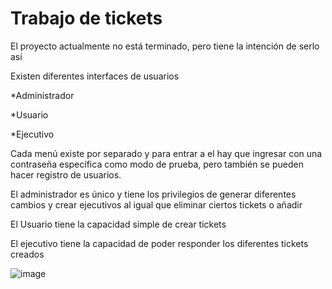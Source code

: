 # Trabajo de tickets

El proyecto actualmente no está terminado, pero tiene la intención de serlo así

Existen diferentes interfaces de usuarios

*Administrador

*Usuario

*Ejecutivo


Cada menú existe por separado y para entrar a el hay que ingresar con una contraseña específica como modo de prueba, pero también se pueden hacer registro de usuarios.


El administrador es único y tiene los privilegios de generar diferentes cambios y crear ejecutivos al igual que eliminar ciertos tickets o añadir

El Usuario tiene la capacidad simple de crear tickets 

El ejecutivo tiene la capacidad de poder responder los diferentes tickets creados 


![image](https://user-images.githubusercontent.com/53106596/178267971-88a3202a-b4bf-401f-929d-2b92e9fda6eb.png)

